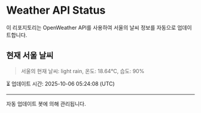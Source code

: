 
# Weather API Status

이 리포지토리는 OpenWeather API를 사용하여 서울의 날씨 정보를 자동으로 업데이트합니다.

## 현재 서울 날씨
> 서울의 현재 날씨: light rain, 온도: 18.64°C, 습도: 90%

⏳ 업데이트 시간: 2025-10-06 05:24:08 (UTC)

---
자동 업데이트 봇에 의해 관리됩니다.
